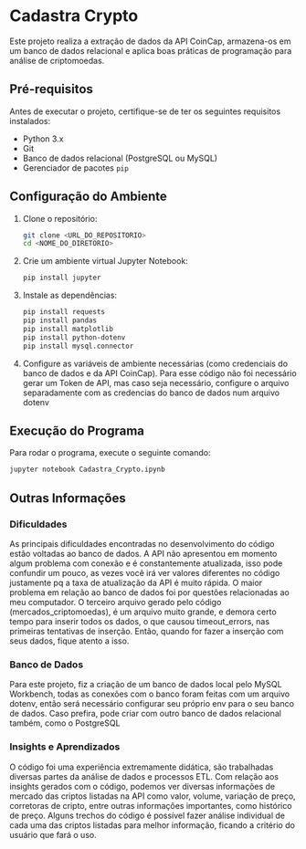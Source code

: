 # Cadastra Crypto

Este projeto realiza a extração de dados da API CoinCap, armazena-os em um banco de dados relacional e aplica boas práticas de programação para análise de criptomoedas.

## Pré-requisitos

Antes de executar o projeto, certifique-se de ter os seguintes requisitos instalados:

- Python 3.x
- Git
- Banco de dados relacional (PostgreSQL ou MySQL)
- Gerenciador de pacotes `pip`

## Configuração do Ambiente

1. Clone o repositório:
   ```sh
   git clone <URL_DO_REPOSITORIO>
   cd <NOME_DO_DIRETORIO>
   ```
2. Crie um ambiente virtual Jupyter Notebook:
   ```sh
   pip install jupyter
   ```
3. Instale as dependências:
   ```sh
   pip install requests
   pip install pandas
   pip install matplotlib
   pip install python-dotenv
   pip install mysql.connector
   ```
4. Configure as variáveis de ambiente necessárias (como credenciais do banco de dados e da API CoinCap). Para esse código não foi necessário gerar um Token de API, mas caso seja necessário, configure o arquivo separadamente com as credencias do banco de dados num arquivo dotenv


## Execução do Programa

Para rodar o programa, execute o seguinte comando:
```sh
jupyter notebook Cadastra_Crypto.ipynb
```

## Outras Informações

### Dificuldades

As principais dificuldades encontradas no desenvolvimento do código estão voltadas ao banco de dados. A API não apresentou em momento algum problema com conexão e é constantemente atualizada, isso pode confundir um pouco, as vezes você irá ver valores diferentes no código justamente pq a taxa de atualização da API é muito rápida.
O maior problema em relação ao banco de dados foi por questões relacionadas ao meu computador. O terceiro arquivo gerado pelo código (mercados_criptomoedas), é um arquivo muito grande, e demora certo tempo para inserir todos os dados, o que causou timeout_errors, nas primeiras tentativas de inserção. Então, quando for fazer a inserção com seus dados, fique atento a isso.

### Banco de Dados

Para este projeto, fiz a criação de um banco de dados local pelo MySQL Workbench, todas as conexões com o banco foram feitas com um arquivo dotenv, então será necessário configurar seu próprio env para o seu banco de dados. Caso prefira, pode criar com outro banco de dados relacional também, como o PostgreSQL

### Insights e Aprendizados

O código foi uma experiência extremamente didática, são trabalhadas diversas partes da análise de dados e processos ETL. Com relação aos insights gerados com o código, podemos ver diversas informações de mercado das criptos listadas na API como valor, volume, variação de preço, corretoras de cripto, entre outras informações importantes, como histórico de preço. Alguns trechos do código é possível fazer análise individual de cada uma das criptos listadas para melhor informação, ficando a critério do usuário que fará o uso.

